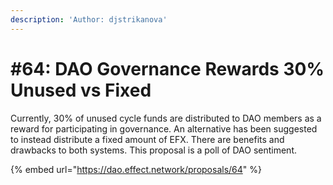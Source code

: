 ```yaml
---
description: 'Author: djstrikanova'
---
```


# #64: DAO Governance Rewards 30% Unused vs Fixed

Currently, 30% of unused cycle funds are distributed to DAO members as a reward for participating in governance. An alternative has been suggested to instead distribute a fixed amount of EFX. There are benefits and drawbacks to both systems. This proposal is a poll of DAO sentiment.

{% embed url="https://dao.effect.network/proposals/64" %}

